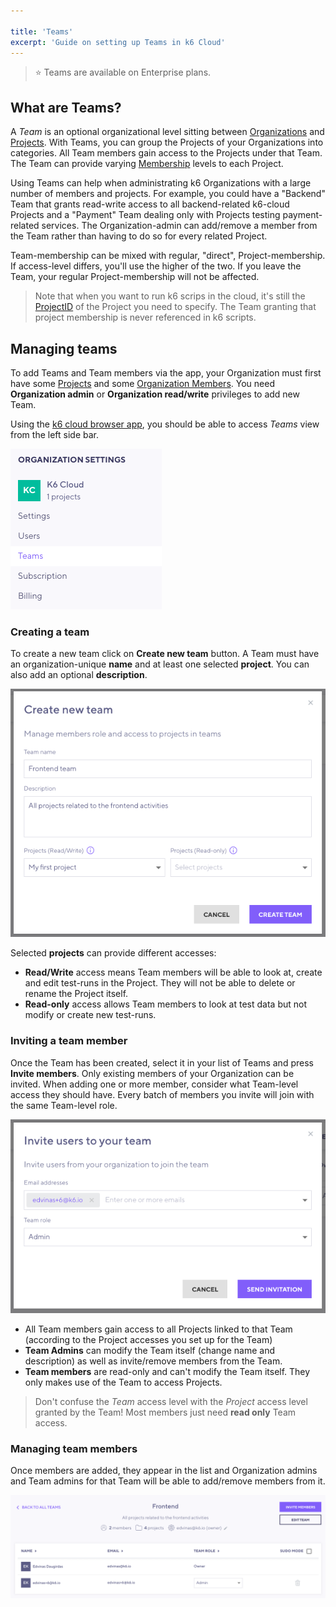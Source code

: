 ```yaml
---

title: 'Teams'
excerpt: 'Guide on setting up Teams in k6 Cloud'
---
```


> ⭐️ Teams are available on Enterprise plans.

## What are Teams?

A _Team_ is an optional organizational level sitting between [Organizations](/cloud/project-and-team-management/organizations) and [Projects](/cloud/project-and-team-management/projects). With Teams, you can group the Projects of your Organizations into categories. All Team members gain access to the Projects under that Team. The Team can provide varying [Membership](/cloud/project-and-team-management/members) levels to each Project.

Using Teams can help when administrating k6 Organizations with a large number of members and projects. For example, you could have a "Backend" Team that grants read-write access to all backend-related k6-cloud Projects and a "Payment" Team dealing only with Projects testing payment-related services. The Organization-admin can add/remove a member from the Team rather than having to do so for every related Project. 

Team-membership can be mixed with regular, "direct", Project-membership. If access-level differs, you'll use the higher of the two. If you leave the Team, your regular Project-membership will not be affected. 

> Note that when you want to run k6 scrips in the cloud, it's still the [ProjectID](/cloud/project-and-team-management/projects#running-cli-tests-in-a-specific-project) of the Project you need to specify. The Team granting that project membership is never referenced in k6 scripts.

## Managing teams

To add Teams and Team members via the app, your Organization must first have some [Projects](/cloud/project-and-team-management/projects) and some [Organization Members](/cloud/project-and-team-management). You need **Organization admin** or **Organization read/write** privileges to add new Team. 

Using the [k6 cloud browser app](https://app.k6.io), you should be able to access _Teams_ view from the left side bar.

![Team menu](images/05-Teams/teams-menu.png)

### Creating a team

To create a new team click on **Create new team** button. A Team must have an organization-unique **name** and at least one selected **project**. You can also add an optional **description**.

![Creating a new Team](images/05-Teams/create-team.png)

Selected **projects** can provide different accesses:

- **Read/Write** access means Team members will be able to look at, create and edit test-runs in the Project. They will not be able to delete or rename the Project itself.
- **Read-only** access allows Team members to look at test data but not modify or create new test-runs.

### Inviting a team member

Once the Team has been created, select it in your list of Teams and press **Invite members**. Only existing members of your Organization can be invited. When adding one or more member, consider what Team-level access they should have. Every batch of members you invite will join with the same Team-level role.

![Inviting a new team member](images/05-Teams/invite-team-member.png)

- All Team members gain access to all Projects linked to that Team (according to the Project accesses you set up for the Team)
- **Team Admins** can modify the Team itself (change name and description) as well as invite/remove members from the Team. 
- **Team members** are read-only and can't modify the Team itself. They only makes use of the Team to access Projects.

> Don't confuse the _Team_ access level with the _Project_ access level granted by the Team!
 Most members just need **read only** Team access.

### Managing team members

Once members are added, they appear in the list and Organization admins and Team admins for that Team will be able to add/remove members from it.

![Managing Team members in Team member listing](images/05-Teams/manage-team-members.png)

